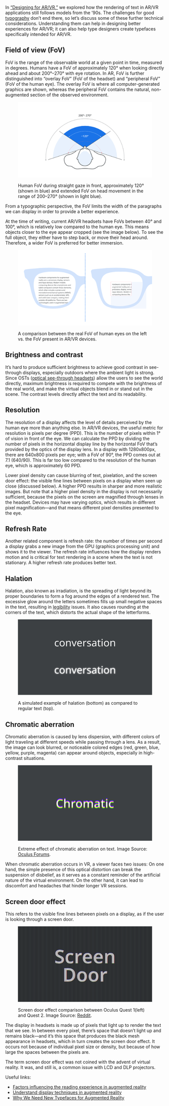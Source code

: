 In [“Designing for AR/VR,”](/lesson/designing_for_ar_vr) we explored how the rendering of text in AR/VR applications still follows models from  the ’90s. The challenges for good [typography](/glossary/typography) don’t end there, so let’s discuss some of these further technical considerations. Understanding them can help in designing better experiences for AR/VR; it can also help type designers create typefaces specifically intended for AR/VR.

## Field of view (FoV)

FoV is the range of the observable world at a given point in time, measured in degrees. Humans have a FoV of approximately 120° when looking directly ahead and about 200°–270° with eye rotation. In AR, FoV is further distinguished into “overlay FoV” (FoV of the headset) and “peripheral FoV” (FoV of the human eye). The overlay FoV is where all computer-generated graphics are shown, whereas the peripheral FoV contains the natural, non-augmented section of the observed environment.

<figure>

![An overhead representation of a human’s field of view, with semi-circles and lines representing the difference in fields between straight gaze and head movement.](images/technical_challenges_for_typography_in_ar_vr_1.svg)
<figcaption>Human FoV during straight gaze in front, approximately 120° (shown in blue) and extended FoV on head movement in the range of 200–270° (shown in light blue).</figcaption>

</figure>

From a typographic perspective, the FoV limits the width of the paragraphs we can display in order to provide a better experience.

At the time of writing, current AR/VR headsets have FoVs between 40° and 100°, which is relatively low compared to the human eye. This means objects closer to the eye appear cropped (see the image below). To see the full object, they either have to step back, or move their head around. Therefore, a wider FoV is preferred for better immersion.

<figure>

![Two representations of eye glasses, each with a paragraph of long-form text shown in the lens. The second shows the text cropped significantly to simulate the field of view in AR/VR devices.](images/technical_challenges_for_typography_in_ar_vr_2.svg)
<figcaption>A comparison between the real FoV of human eyes on the left vs. the FoV present in AR/VR devices.</figcaption>

</figure>

## Brightness and contrast

It’s hard to produce sufficient brightness to achieve good contrast in see-through displays, especially outdoors where the ambient light is strong. Since OSTs ([optical see-through headsets](https://niteeshyadav.com/blog/understanding-display-techniques-in-augmented-reality-7485/)) allow the users to see the world directly, maximum brightness is required to compete with the brightness of the real world, and make the virtual objects blend in or stand out in the scene. The contrast levels directly affect the text and its readability.

## Resolution

The resolution of a display affects the level of details perceived by the human eye more than anything else. In AR/VR devices, the useful metric for resolution is pixels per degree (PPD). This is the number of pixels within 1° of vision in front of the eye. We can calculate the PPD by dividing the number of pixels in the horizontal display line by the horizontal FoV that’s provided by the optics of the display lens. In a display with 1280x800px, there are 640x800  pixels per eye; with a FoV of 90°, the PPD comes out at 7.1 (640/90). This is far too low compared to the resolution of the human eye, which is approximately 60 PPD.

Lower pixel density can cause blurring of text, pixelation, and the screen door effect: the visible fine lines between pixels on a display when seen up close (discussed below). A higher PPD results in sharper and more realistic images. But note that a higher pixel density in the display is not necessarily sufficient, because the pixels on the screen are magnified through lenses in the headset. Devices may have varying optics, which results in different pixel magnification—and that means different pixel densities presented to the eye.

## Refresh Rate

Another related component is refresh rate: the number of times per second a display grabs a new image from the GPU (graphics processing unit) and shows it to the viewer. The refresh rate influences how the display renders motion and is critical for text rendering in a scene where the text is not stationary. A higher refresh rate produces better text.

## Halation

Halation, also known as irradiation, is the spreading of light beyond its proper boundaries to form a fog around the edges of a rendered text. The excessive glow around the letters sometimes fills up small negative spaces in the text, resulting in [legibility](/glossary/legibility) issues. It also causes rounding at the corners of the text, which distorts the actual shape of the letterforms.

<figure>

![The word “conversation” shown twice, with the second one appearing to glow as a simulation of halation.](images/technical_challenges_for_typography_in_ar_vr_3.svg)
<figcaption>A simulated example of halation (bottom) as compared to regular text (top).</figcaption>

</figure>

## Chromatic aberration

Chromatic aberration is caused by lens dispersion, with different colors of light traveling at different speeds while passing through a lens. As a result, the image can look blurred, or noticeable colored edges (red, green, blue, yellow, purple, magenta) can appear around objects, especially in high-contrast situations.

<figure>

![A representation of chromatic abberation, where text appears to be separated into differently colored layers, each slightly misaligned.](images/technical_challenges_for_typography_in_ar_vr_4.svg)
<figcaption>Extreme effect of chromatic aberration on text. Image Source: <a href="https://forums.oculusvr.com/t5/Support/Chromatic-Aberration-Issues/td-p/167845/page/5">Oculus Forums</a>.</figcaption>

</figure>

When chromatic aberration occurs in VR, a viewer faces two issues: On one hand, the simple presence of this optical distortion can break the suspension of disbelief, as it serves as a constant reminder of the artificial nature of the virtual environment. On the other hand, it can lead to discomfort and headaches that hinder longer VR sessions.

## Screen door effect

This refers to the visible fine lines between pixels on a display, as if the user is looking through a screen door.

<figure>

![Two examples of the word “you”, shown zoomed in, where pixels are visible. The example on the left shows the lines between pixels appearing more obvious.](images/technical_challenges_for_typography_in_ar_vr_5.svg)
<figcaption>Screen door effect comparison between Oculus Quest 1(left) and Quest 2. Image Source: <a href="https://www.reddit.com/r/virtualreality/comments/oo6mgg/comparison_of_the_screen_door_effect_in_the_quest/">Reddit</a>.</figcaption>

</figure>

The display in headsets is made up of pixels that light up to render the text that we see. In between every pixel, there’s space that doesn’t light up and remains black—and it’s this space that produces the black mesh appearance in headsets, which in turn creates the screen door effect. It occurs not because of individual pixel size or density, but because of how large the spaces between the pixels are.

The term screen door effect was not coined with the advent of virtual reality. It was, and still is, a common issue with LCD and DLP projectors.

Useful links:
- [Factors influencing the reading experience in augmented reality](https://niteeshyadav.com/blog/factors-that-influence-the-reading-experience-in-ar-8677/)
- [Understand display techniques in augmented reality](https://niteeshyadav.com/blog/understanding-display-techniques-in-augmented-reality-7485/)
- [Why We Need New Typefaces for Augmented Reality](https://www.youtube.com/watch?v=WTFjjyV1mnk&t=2084s)
